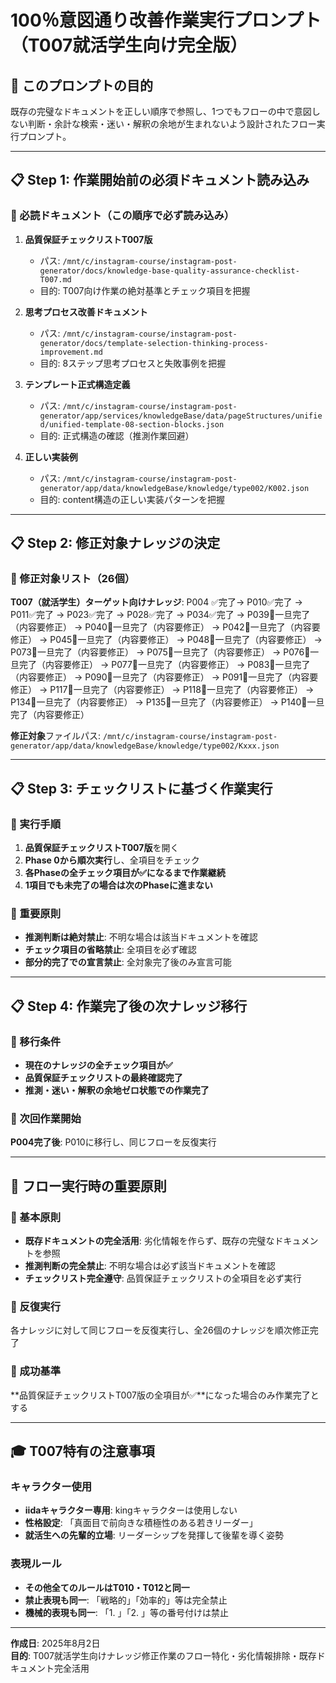 # 100％意図通り改善作業実行プロンプト（T007就活学生向け完全版）

## 🚨 このプロンプトの目的
既存の完璧なドキュメントを正しい順序で参照し、1つでもフローの中で意図しない判断・余計な検索・迷い・解釈の余地が生まれないよう設計されたフロー実行プロンプト。

---

## 📋 Step 1: 作業開始前の必須ドキュメント読み込み

### 🔧 必読ドキュメント（この順序で必ず読み込み）
1. **品質保証チェックリストT007版**
   - パス: `/mnt/c/instagram-course/instagram-post-generator/docs/knowledge-base-quality-assurance-checklist-T007.md`
   - 目的: T007向け作業の絶対基準とチェック項目を把握

2. **思考プロセス改善ドキュメント**
   - パス: `/mnt/c/instagram-course/instagram-post-generator/docs/template-selection-thinking-process-improvement.md`
   - 目的: 8ステップ思考プロセスと失敗事例を把握

3. **テンプレート正式構造定義**
   - パス: `/mnt/c/instagram-course/instagram-post-generator/app/services/knowledgeBase/data/pageStructures/unified/unified-template-08-section-blocks.json`
   - 目的: 正式構造の確認（推測作業回避）

4. **正しい実装例**
   - パス: `/mnt/c/instagram-course/instagram-post-generator/app/data/knowledgeBase/knowledge/type002/K002.json`
   - 目的: content構造の正しい実装パターンを把握

---

## 📋 Step 2: 修正対象ナレッジの決定

### 🎯 修正対象リスト（26個）
**T007（就活学生）ターゲット向けナレッジ**:
P004 ✅完了→ P010✅完了 → P011✅完了 → P023✅完了 → P028✅完了 → P034✅完了 → P039🔼一旦完了（内容要修正） → P040🔼一旦完了（内容要修正） → P042🔼一旦完了（内容要修正） → P045🔼一旦完了（内容要修正） → P048🔼一旦完了（内容要修正） → P073🔼一旦完了（内容要修正） → P075🔼一旦完了（内容要修正） → P076🔼一旦完了（内容要修正） → P077🔼一旦完了（内容要修正） → P083🔼一旦完了（内容要修正） → P090🔼一旦完了（内容要修正） → P091🔼一旦完了（内容要修正） → P117🔼一旦完了（内容要修正） → P118🔼一旦完了（内容要修正） → P134🔼一旦完了（内容要修正） → P135🔼一旦完了（内容要修正） → P140🔼一旦完了（内容要修正）

**修正対象**ファイルパス: `/mnt/c/instagram-course/instagram-post-generator/app/data/knowledgeBase/knowledge/type002/Kxxx.json`

---

## 📋 Step 3: チェックリストに基づく作業実行

### 🔧 実行手順
1. **品質保証チェックリストT007版**を開く
2. **Phase 0から順次実行**し、全項目をチェック
3. **各Phaseの全チェック項目が✅になるまで作業継続**
4. **1項目でも未完了の場合は次のPhaseに進まない**

### 🚨 重要原則
- **推測判断は絶対禁止**: 不明な場合は該当ドキュメントを確認
- **チェック項目の省略禁止**: 全項目を必ず確認
- **部分的完了での宣言禁止**: 全対象完了後のみ宣言可能

---

## 📋 Step 4: 作業完了後の次ナレッジ移行

### 🔄 移行条件
- **現在のナレッジの全チェック項目が✅**
- **品質保証チェックリストの最終確認完了**
- **推測・迷い・解釈の余地ゼロ状態での作業完了**

### 🎯 次回作業開始
**P004完了後**: P010に移行し、同じフローを反復実行

---

## 🚨 フロー実行時の重要原則

### 🔧 基本原則
- **既存ドキュメントの完全活用**: 劣化情報を作らず、既存の完璧なドキュメントを参照
- **推測判断の完全禁止**: 不明な場合は必ず該当ドキュメントを確認
- **チェックリスト完全遵守**: 品質保証チェックリストの全項目を必ず実行

### 🔄 反復実行
各ナレッジに対して同じフローを反復実行し、全26個のナレッジを順次修正完了

### 🎯 成功基準
**品質保証チェックリストT007版の全項目が✅**になった場合のみ作業完了とする

---

## 🎓 T007特有の注意事項

### キャラクター使用
- **iidaキャラクター専用**: kingキャラクターは使用しない
- **性格設定**: 「真面目で前向きな積極性のある若きリーダー」
- **就活生への先輩的立場**: リーダーシップを発揮して後輩を導く姿勢

### 表現ルール
- **その他全てのルールはT010・T012と同一**
- **禁止表現も同一**: 「戦略的」「効率的」等は完全禁止
- **機械的表現も同一**: 「1. 」「2. 」等の番号付けは禁止

---

**作成日**: 2025年8月2日  
**目的**: T007就活学生向けナレッジ修正作業のフロー特化・劣化情報排除・既存ドキュメント完全活用